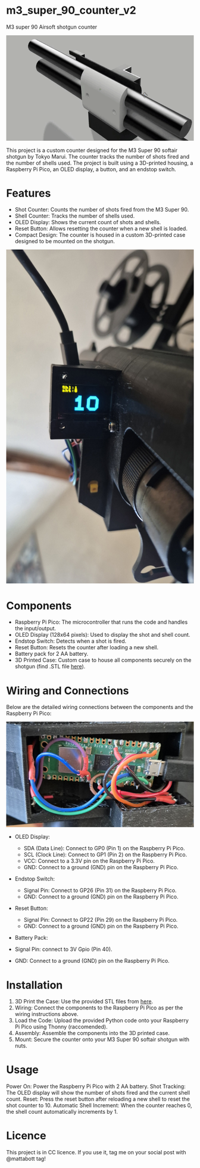 # m3_super_90_counter_v2
M3 super 90 Airsoft shotgun counter

![](https://github.com/mattabott/m3_super_90_counter_v2/blob/main/img/VideoEditor_20240823_103058.gif)

This project is a custom counter designed for the M3 Super 90 softair shotgun by Tokyo Marui. The counter tracks the number of shots fired and the number of shells used. The project is built using a 3D-printed housing, a Raspberry Pi Pico, an OLED display, a button, and an endstop switch.

# Features
- Shot Counter: Counts the number of shots fired from the M3 Super 90.
- Shell Counter: Tracks the number of shells used.
- OLED Display: Shows the current count of shots and shells.
- Reset Button: Allows resetting the counter when a new shell is loaded.
- Compact Design: The counter is housed in a custom 3D-printed case designed to be mounted on the shotgun.

![](https://github.com/mattabott/m3_super_90_counter_v2/blob/main/img/20240823_165340.jpg)

# Components
- Raspberry Pi Pico: The microcontroller that runs the code and handles the input/output.
- OLED Display (128x64 pixels): Used to display the shot and shell count.
- Endstop Switch: Detects when a shot is fired.
- Reset Button: Resets the counter after loading a new shell.
- Battery pack for 2 AA battery.
- 3D Printed Case: Custom case to house all components securely on the shotgun (find .STL file [here](https://www.thingiverse.com/thing:6741174)).

# Wiring and Connections
Below are the detailed wiring connections between the components and the Raspberry Pi Pico:

![](https://github.com/mattabott/m3_super_90_counter_v2/blob/main/img/20240823_165333.jpg)

- OLED Display:
 
  - SDA (Data Line): Connect to GP0 (Pin 1) on the Raspberry Pi Pico.
  - SCL (Clock Line): Connect to GP1 (Pin 2) on the Raspberry Pi Pico.
  - VCC: Connect to a 3.3V pin on the Raspberry Pi Pico.
  - GND: Connect to a ground (GND) pin on the Raspberry Pi Pico.

- Endstop Switch:

  - Signal Pin: Connect to GP26 (Pin 31) on the Raspberry Pi Pico.
  - GND: Connect to a ground (GND) pin on the Raspberry Pi Pico.

- Reset Button:

  - Signal Pin: Connect to GP22 (Pin 29) on the Raspberry Pi Pico.
  - GND: Connect to a ground (GND) pin on the Raspberry Pi Pico.

- Battery Pack:

 - Signal Pin: connect to 3V Gpio (Pin 40).
 - GND: Connect to a ground (GND) pin on the Raspberry Pi Pico.

# Installation

1. 3D Print the Case: Use the provided STL files from [here](https://www.thingiverse.com/thing:6741174).
2. Wiring: Connect the components to the Raspberry Pi Pico as per the wiring instructions above.
3. Load the Code: Upload the provided Python code onto your Raspberry Pi Pico using Thonny (raccomended).
4. Assembly: Assemble the components into the 3D printed case.
5. Mount: Secure the counter onto your M3 Super 90 softair shotgun with nuts.

# Usage
Power On: Power the Raspberry Pi Pico with 2 AA battery.
Shot Tracking: The OLED display will show the number of shots fired and the current shell count.
Reset: Press the reset button after reloading a new shell to reset the shot counter to 10.
Automatic Shell Increment: When the counter reaches 0, the shell count automatically increments by 1.

# Licence

This project is in CC licence. If you use it, tag me on your social post with @mattabott tag!
